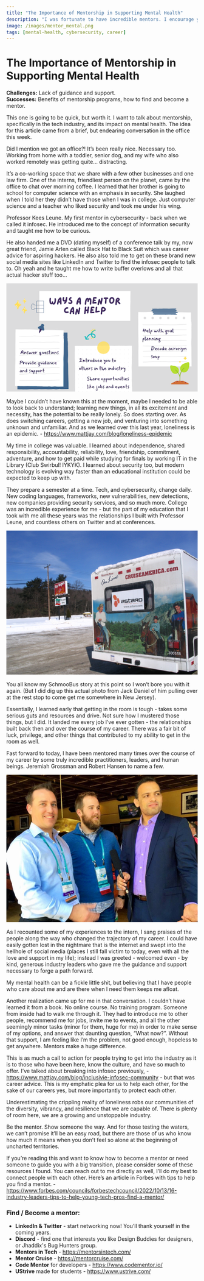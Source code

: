 ```yaml
---
title: "The Importance of Mentorship in Supporting Mental Health"
description: "I was fortunate to have incredible mentors. I encourage you to find the same. Here's why."
image: /images/mentor_mental.png
tags: [mental-health, cybersecurity, career]
---
```


# The Importance of Mentorship in Supporting Mental Health

**Challenges:** Lack of guidance and support.  
**Successes:** Benefits of mentorship programs, how to find and become a mentor.

This one is going to be quick, but worth it. I want to talk about mentorship, specifically in the tech industry, and its impact on mental health. The idea for this article came from a brief, but endearing conversation in the office this week.

Did I mention we got an office?! It’s been really nice. Necessary too. Working from home with a toddler, senior dog, and my wife who also worked remotely was getting quite… distracting.

It’s a co-working space that we share with a few other businesses and one law firm. One of the interns, friendliest person on the planet, came by the office to chat over morning coffee. I learned that her brother is going to school for computer science with an emphasis in security. She laughed when I told her they didn’t have those when I was in college. Just computer science and a teacher who liked security and took me under his wing.

Professor Kees Leune. My first mentor in cybersecurity - back when we called it infosec. He introduced me to the concept of information security and taught me how to be curious.

He also handed me a DVD (dating myself) of a conference talk by my, now great friend, Jamie Arlen called Black Hat to Black Suit which was career advice for aspiring hackers. He also also told me to get on these brand new social media sites like LinkedIn and Twitter to find the infosec people to talk to. Oh yeah and he taught me how to write buffer overlows and all that actual hacker stuff too...

![Way Mentors Help](/images/waysmentoshelp.png)

Maybe I couldn’t have known this at the moment, maybe I needed to be able to look back to understand; learning new things, in all its excitement and necessity, has the potential to be really lonely. So does starting over. As does switching careers, getting a new job, and venturing into something unknown and unfamiliar. And as we learned over this last year, loneliness is an epidemic. - https://www.mattjay.com/blog/loneliness-epidemic

My time in college was valuable. I learned about independence, shared responsibility, accountability, reliability, love, friendship, commitment, adventure, and how to get paid while studying for finals by working IT in the Library (Club Swirbul! IYKYK). I learned about security too, but modern technology is evolving way faster than an educational institution could be expected to keep up with.

They prepare a semester at a time. Tech, and cybersecurity, change daily. New coding languages, frameworks, new vulnerabilities, new detections, new companies providing security services, and so much more. College was an incredible experience for me - but the part of my education that I took with me all these years was the relationships I built with Professor Leune, and countless others on Twitter and at conferences.

![Actual Shmoobus](/images/shmoobus_actual.png)

You all know my SchmooBus story at this point so I won’t bore you with it again. (But I did dig up this actual photo from Jack Daniel of him pulling over at the rest stop to come get me somewhere in New Jersey).

Essentially, I learned early that getting in the room is tough - takes some serious guts and resources and drive. Not sure how I mustered those things, but I did. It landed me every job I’ve ever gotten - the relationships built back then and over the course of my career. There was a fair bit of luck, privilege, and other things that contributed to my ability to get in the room as well.

Fast forward to today, I have been mentored many times over the course of my career by some truly incredible practitioners, leaders, and human beings. Jeremiah Grossman and Robert Hansen to name a few.

![RSnake and Jer](/images/jer_rsnake.JPG)

As I recounted some of my experiences to the intern, I sang praises of the people along the way who changed the trajectory of my career. I could have easily gotten lost in the nightmare that is the internet and swept into the hellhole of social media (places I still fall victim to today, even with all the love and support in my life); instead I was greeted - welcomed even - by kind, generous industry leaders who gave me the guidance and support necessary to forge a path forward. 

My mental health can be a fickle little shit, but believing that I have people who care about me and are there when I need them keeps me afloat.

Another realization came up for me in that conversation. I couldn’t have learned it from a book. No online course. No training program. Someone from inside had to walk me through it. They had to introduce me to other people, recommend me for jobs, invite me to events, and all the other seemingly minor tasks (minor for them, huge for me) in order to make sense of my options, and answer that daunting question, “What now?”. Without that support, I am feeling like I’m the problem, not good enough, hopeless to get anywhere. Mentors make a huge difference.

This is as much a call to action for people trying to get into the industry as it is to those who have been here, know the culture, and have so much to offer. I’ve talked about breaking into infosec previously, - https://www.mattjay.com/blog/inclusivie-infosec-community - but that was career advice. This is my emphatic plea for us to help each other, for the sake of our careers yes, but more importantly to protect each other.

Underestimating the crippling reality of loneliness robs our communities of the diversity, vibrancy, and resilience that we are capable of. There is plenty of room here, we are a growing and unstoppable industry.

Be the mentor. Show someone the way. And for those testing the waters, we can’t promise it’ll be an easy road, but there are those of us who know how much it means when you don’t feel so alone at the beginning of uncharted territories.

If you’re reading this and want to know how to become a mentor or need someone to guide you with a big transition, please consider some of these resources I found. You can reach out to me directly as well, I’ll do my best to connect people with each other. Here’s an article in Forbes with tips to help you find a mentor. - https://www.forbes.com/councils/forbestechcouncil/2022/10/13/16-industry-leaders-tips-to-help-young-tech-pros-find-a-mentor/

### Find / Become a mentor:

- **LinkedIn & Twitter** - start networking now! You’ll thank yourself in the coming years.
- **Discord** - find one that interests you like Design Buddies for designers, or Jhaddix's Bug Hunters group.
- **Mentors in Tech** - https://mentorsintech.com/
- **Mentor Cruise** - https://mentorcruise.com/
- **Code Mentor** for developers - https://www.codementor.io/
- **UStrive** made for students - https://www.ustrive.com/

